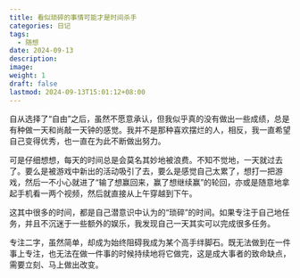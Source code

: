 ```yaml
---
title: 看似琐碎的事情可能才是时间杀手
categories: 日记
tags:
  - 随想
date: 2024-09-13
description: 
image: 
weight: 1
draft: false
lastmod: 2024-09-13T15:01:12+08:00
---
```

自从选择了“自由”之后，虽然不愿意承认，但我似乎真的没有做出一些成绩，总是有种做一天和尚敲一天钟的感觉。我并不是那种喜欢摆烂的人，相反，我一直希望自己变得优秀，也一直在为此不断做出努力。

可是仔细想想，每天的时间总是会莫名其妙地被浪费。不知不觉地，一天就过去了。要么是被游戏中新出的活动吸引了去，要么是感觉自己太累了，想打一把游戏，然后一不小心就进了“输了想赢回来，赢了想继续赢”的轮回，亦或是随意地拿起手机看一两个视频，然后就直接从上午穿越到下午。

这其中很多的时间，都是自己潜意识中认为的“琐碎”的时间。如果专注于自己地任务，并且不沉迷于一些额外的娱乐，我发现自己一天其实可以完成很多任务。

专注二字，虽然简单，却成为始终阻碍我成为某个高手绊脚石。既无法做到在一件事上专注，也无法在做一件事的时候持续地将它做完，这是成大事者的致命缺点，需要立刻、马上做出改变。

